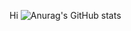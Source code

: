 Hi
![Anurag's GitHub stats](https://github-readme-stats.vercel.app/api?username=STARRYBOY3&count_private=true)

<!---
STARRYBOY3/STARRYBOY3 is a ✨ special ✨ repository because its `README.md` (this file) appears on your GitHub profile.
You can click the Preview link to take a look at your changes.
--->
